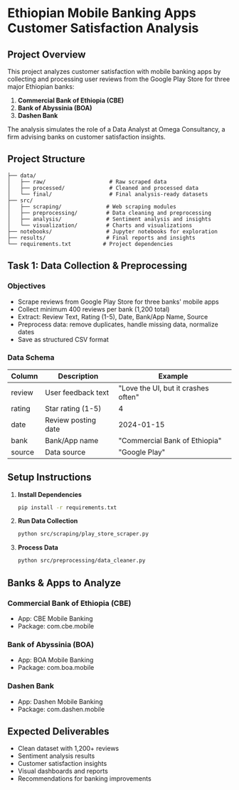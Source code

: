 # Ethiopian Mobile Banking Apps Customer Satisfaction Analysis

## Project Overview

This project analyzes customer satisfaction with mobile banking apps by collecting and processing user reviews from the Google Play Store for three major Ethiopian banks:

1. **Commercial Bank of Ethiopia (CBE)**
2. **Bank of Abyssinia (BOA)**
3. **Dashen Bank**

The analysis simulates the role of a Data Analyst at Omega Consultancy, a firm advising banks on customer satisfaction insights.

## Project Structure

```
├── data/
│   ├── raw/                    # Raw scraped data
│   ├── processed/              # Cleaned and processed data
│   └── final/                  # Final analysis-ready datasets
├── src/
│   ├── scraping/              # Web scraping modules
│   ├── preprocessing/         # Data cleaning and preprocessing
│   ├── analysis/              # Sentiment analysis and insights
│   └── visualization/         # Charts and visualizations
├── notebooks/                 # Jupyter notebooks for exploration
├── results/                   # Final reports and insights
└── requirements.txt          # Project dependencies
```

## Task 1: Data Collection & Preprocessing

### Objectives

- Scrape reviews from Google Play Store for three banks' mobile apps
- Collect minimum 400 reviews per bank (1,200 total)
- Extract: Review Text, Rating (1-5), Date, Bank/App Name, Source
- Preprocess data: remove duplicates, handle missing data, normalize dates
- Save as structured CSV format

### Data Schema

| Column | Description         | Example                             |
| ------ | ------------------- | ----------------------------------- |
| review | User feedback text  | "Love the UI, but it crashes often" |
| rating | Star rating (1-5)   | 4                                   |
| date   | Review posting date | 2024-01-15                          |
| bank   | Bank/App name       | "Commercial Bank of Ethiopia"       |
| source | Data source         | "Google Play"                       |

## Setup Instructions

1. **Install Dependencies**

   ```bash
   pip install -r requirements.txt
   ```

2. **Run Data Collection**

   ```bash
   python src/scraping/play_store_scraper.py
   ```

3. **Process Data**
   ```bash
   python src/preprocessing/data_cleaner.py
   ```

## Banks & Apps to Analyze

### Commercial Bank of Ethiopia (CBE)

- App: CBE Mobile Banking
- Package: com.cbe.mobile

### Bank of Abyssinia (BOA)

- App: BOA Mobile Banking
- Package: com.boa.mobile

### Dashen Bank

- App: Dashen Mobile Banking
- Package: com.dashen.mobile

## Expected Deliverables

- Clean dataset with 1,200+ reviews
- Sentiment analysis results
- Customer satisfaction insights
- Visual dashboards and reports
- Recommendations for banking improvements
